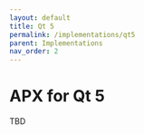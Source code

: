 ```yaml
---
layout: default
title: Qt 5
permalink: /implementations/qt5
parent: Implementations
nav_order: 2
---
```


# APX for Qt 5

TBD